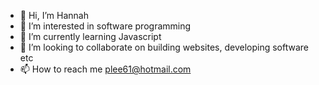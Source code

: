 - 👋 Hi, I’m Hannah
- 👀 I’m interested in software programming
- 🌱 I’m currently learning Javascript
- 💞️ I’m looking to collaborate on building websites, developing software etc
- 📫 How to reach me plee61@hotmail.com 

<!---
plee61/plee61 is a ✨ special ✨ repository because its `README.md` (this file) appears on your GitHub profile.
You can click the Preview link to take a look at your changes.
--->
